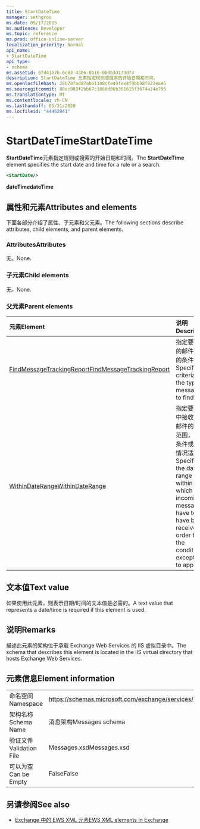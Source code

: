 ```yaml
---
title: StartDateTime
manager: sethgros
ms.date: 09/17/2015
ms.audience: Developer
ms.topic: reference
ms.prod: office-online-server
localization_priority: Normal
api_name:
- StartDateTime
api_type:
- schema
ms.assetid: 6fd41b7b-6c83-43b6-8b16-0bdb3d173d73
description: StartDateTime 元素指定规则或搜索的开始日期和时间。
ms.openlocfilehash: 28b78fad87abb1148cfe49fee4f9bb98f822eae5
ms.sourcegitcommit: 88ec988f2bb67c1866d06b361615f3674a24e795
ms.translationtype: MT
ms.contentlocale: zh-CN
ms.lasthandoff: 05/31/2020
ms.locfileid: "44462841"
---
```

# <a name="startdatetime"></a><span data-ttu-id="5cb5d-103">StartDateTime</span><span class="sxs-lookup"><span data-stu-id="5cb5d-103">StartDateTime</span></span>

<span data-ttu-id="5cb5d-104">**StartDateTime**元素指定规则或搜索的开始日期和时间。</span><span class="sxs-lookup"><span data-stu-id="5cb5d-104">The **StartDateTime** element specifies the start date and time for a rule or a search.</span></span> 
  
```XML
<StartDate/>
```

<span data-ttu-id="5cb5d-105">**dateTime**</span><span class="sxs-lookup"><span data-stu-id="5cb5d-105">**dateTime**</span></span>

## <a name="attributes-and-elements"></a><span data-ttu-id="5cb5d-106">属性和元素</span><span class="sxs-lookup"><span data-stu-id="5cb5d-106">Attributes and elements</span></span>

<span data-ttu-id="5cb5d-107">下面各部分介绍了属性、子元素和父元素。</span><span class="sxs-lookup"><span data-stu-id="5cb5d-107">The following sections describe attributes, child elements, and parent elements.</span></span>
  
### <a name="attributes"></a><span data-ttu-id="5cb5d-108">Attributes</span><span class="sxs-lookup"><span data-stu-id="5cb5d-108">Attributes</span></span>

<span data-ttu-id="5cb5d-109">无。</span><span class="sxs-lookup"><span data-stu-id="5cb5d-109">None.</span></span>
  
### <a name="child-elements"></a><span data-ttu-id="5cb5d-110">子元素</span><span class="sxs-lookup"><span data-stu-id="5cb5d-110">Child elements</span></span>

<span data-ttu-id="5cb5d-111">无。</span><span class="sxs-lookup"><span data-stu-id="5cb5d-111">None.</span></span>
  
### <a name="parent-elements"></a><span data-ttu-id="5cb5d-112">父元素</span><span class="sxs-lookup"><span data-stu-id="5cb5d-112">Parent elements</span></span>

|<span data-ttu-id="5cb5d-113">**元素**</span><span class="sxs-lookup"><span data-stu-id="5cb5d-113">**Element**</span></span>|<span data-ttu-id="5cb5d-114">**说明**</span><span class="sxs-lookup"><span data-stu-id="5cb5d-114">**Description**</span></span>|
|:-----|:-----|
|[<span data-ttu-id="5cb5d-115">FindMessageTrackingReport</span><span class="sxs-lookup"><span data-stu-id="5cb5d-115">FindMessageTrackingReport</span></span>](findmessagetrackingreport.md) <br/> |<span data-ttu-id="5cb5d-116">指定要查找的邮件类型的条件。</span><span class="sxs-lookup"><span data-stu-id="5cb5d-116">Specifies criteria for the types of messages to find.</span></span>  <br/> |
|[<span data-ttu-id="5cb5d-117">WithinDateRange</span><span class="sxs-lookup"><span data-stu-id="5cb5d-117">WithinDateRange</span></span>](withindaterange.md) <br/> |<span data-ttu-id="5cb5d-118">指定要在其中接收传入邮件的日期范围，以便条件或例外情况适用。</span><span class="sxs-lookup"><span data-stu-id="5cb5d-118">Specifies the date range within which incoming messages have to have been received in order for the condition or exception to apply.</span></span>  <br/> |
   
## <a name="text-value"></a><span data-ttu-id="5cb5d-119">文本值</span><span class="sxs-lookup"><span data-stu-id="5cb5d-119">Text value</span></span>

 <span data-ttu-id="5cb5d-120">如果使用此元素，则表示日期/时间的文本值是必需的。</span><span class="sxs-lookup"><span data-stu-id="5cb5d-120">A text value that represents a date/time is required if this element is used.</span></span> 
  
## <a name="remarks"></a><span data-ttu-id="5cb5d-121">说明</span><span class="sxs-lookup"><span data-stu-id="5cb5d-121">Remarks</span></span>

<span data-ttu-id="5cb5d-122">描述此元素的架构位于承载 Exchange Web Services 的 IIS 虚拟目录中。</span><span class="sxs-lookup"><span data-stu-id="5cb5d-122">The schema that describes this element is located in the IIS virtual directory that hosts Exchange Web Services.</span></span>
  
## <a name="element-information"></a><span data-ttu-id="5cb5d-123">元素信息</span><span class="sxs-lookup"><span data-stu-id="5cb5d-123">Element information</span></span>

|||
|:-----|:-----|
|<span data-ttu-id="5cb5d-124">命名空间</span><span class="sxs-lookup"><span data-stu-id="5cb5d-124">Namespace</span></span>  <br/> |https://schemas.microsoft.com/exchange/services/2006/messages  <br/> |
|<span data-ttu-id="5cb5d-125">架构名称</span><span class="sxs-lookup"><span data-stu-id="5cb5d-125">Schema Name</span></span>  <br/> |<span data-ttu-id="5cb5d-126">消息架构</span><span class="sxs-lookup"><span data-stu-id="5cb5d-126">Messages schema</span></span>  <br/> |
|<span data-ttu-id="5cb5d-127">验证文件</span><span class="sxs-lookup"><span data-stu-id="5cb5d-127">Validation File</span></span>  <br/> |<span data-ttu-id="5cb5d-128">Messages.xsd</span><span class="sxs-lookup"><span data-stu-id="5cb5d-128">Messages.xsd</span></span>  <br/> |
|<span data-ttu-id="5cb5d-129">可以为空</span><span class="sxs-lookup"><span data-stu-id="5cb5d-129">Can be Empty</span></span>  <br/> |<span data-ttu-id="5cb5d-130">False</span><span class="sxs-lookup"><span data-stu-id="5cb5d-130">False</span></span>  <br/> |
   
## <a name="see-also"></a><span data-ttu-id="5cb5d-131">另请参阅</span><span class="sxs-lookup"><span data-stu-id="5cb5d-131">See also</span></span>

- [<span data-ttu-id="5cb5d-132">Exchange 中的 EWS XML 元素</span><span class="sxs-lookup"><span data-stu-id="5cb5d-132">EWS XML elements in Exchange</span></span>](ews-xml-elements-in-exchange.md)

